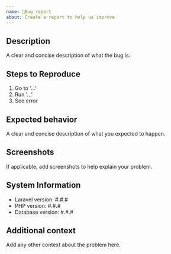```yaml
---
name: 🐞Bug report
about: Create a report to help us improve
---
```


## Description

A clear and concise description of what the bug is.

## Steps to Reproduce

1. Go to '...'
2. Run '...'
3. See error

## Expected behavior

A clear and concise description of what you expected to happen.

## Screenshots

If applicable, add screenshots to help explain your problem.

## System Information

-   Laravel version: #.#.#
-   PHP version: #.#.#
-   Database version: #.#.#

## Additional context

Add any other context about the problem here.
